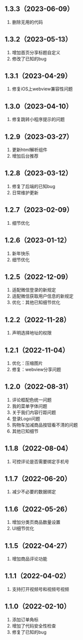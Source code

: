 ## 1.3.3（2023-06-09）
1. 删除无用的代码
## 1.3.2（2023-05-13）
1. 增加首页分享标题自定义
2. 修改了已知的bug

## 1.3.1（2023-04-29）
1. 修复iOS上webview兼容性问题

## 1.3.0（2023-04-10）
1. 修复跳转小程序提示的问题

## 1.2.9（2023-03-27）
1. 更新html解析组件
2. 增加后台推荐

## 1.2.8（2023-03-12）
1. 修复了后端的已知bug
2. 日常维护更新

## 1.2.7（2023-02-09）
1. 细节优化

## 1.2.6（2023-01-12）
1. 新年快乐
2. 细节优化

## 1.2.5（2022-12-09）
1. 适配微信登录的新规定
2. 适配微信获取用户信息的新规定
3. 优化：其他已知细节优化

## 1.2.2（2022-11-28）
1. 声明选择地址的权限

## 1.2.1（2022-11-04）
1. 优化：压缩图片
2. 修复：webview分享问题

## 1.2.0（2022-08-31）
1. 评论框配色统一问题
2. 我的菜单字体问题
3. 关于我们内容行距问题
4. 登录Logo问题
5. 购物车加减商品按钮看不清的问题
6. 其他已知细节

## 1.1.8（2022-08-04）
1. 可控评论是否需要绑定手机号

## 1.1.7（2022-06-20）
1. 减少不必要的数据绑定

## 1.1.6（2022-05-26）
1. 增加分类页商品数量设置
2. UI细节优化

## 1.1.5（2022-04-27）
1. 增加商品评论功能

## 1.1.1（2022-04-02）
1. 支持打开视频号和视频号视频

## 1.1.0（2022-02-10）
1. 添加订单角标
2. 增加了代码安全性检查
3. 修复了已知的bug

